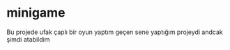 # minigame
Bu projede ufak çaplı bir oyun yaptım geçen sene yaptığım projeydi andcak şimdi atabildim
